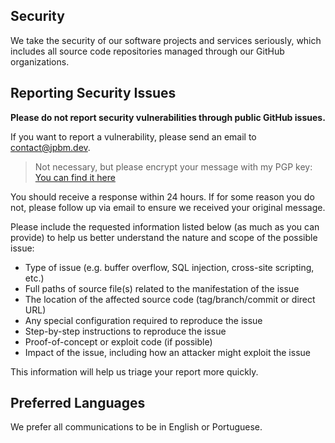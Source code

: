 ## Security

We take the security of our software projects and services seriously, which includes all source code repositories managed through our GitHub organizations.

## Reporting Security Issues

**Please do not report security vulnerabilities through public GitHub issues.**

If you want to report a vulnerability, please send an email to [contact@jpbm.dev](mailto:contact@jpbm.dev).

> Not necessary, but please encrypt your message with my PGP key: [You can find it here](https://jpbm.dev/pgp-key)

You should receive a response within 24 hours. If for some reason you do not, please follow up via email to ensure we received your original message. 

Please include the requested information listed below (as much as you can provide) to help us better understand the nature and scope of the possible issue:

  * Type of issue (e.g. buffer overflow, SQL injection, cross-site scripting, etc.)
  * Full paths of source file(s) related to the manifestation of the issue
  * The location of the affected source code (tag/branch/commit or direct URL)
  * Any special configuration required to reproduce the issue
  * Step-by-step instructions to reproduce the issue
  * Proof-of-concept or exploit code (if possible)
  * Impact of the issue, including how an attacker might exploit the issue

This information will help us triage your report more quickly.

## Preferred Languages

We prefer all communications to be in English or Portuguese.

<!-- Forked and modified from: https://github.com/microsoft/.github/blob/main/SECURITY.md -->
